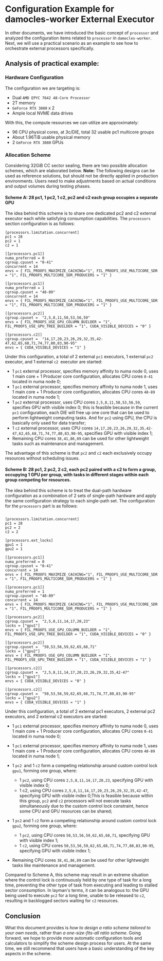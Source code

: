# Configuration Example for damocles-worker External Executor

In other documents, we have introduced the basic concept of `processor` and analyzed the configuration items related to `processor` in `damocles-worker`. Next, we will use a practical scenario as an example to see how to orchestrate external processors specifically.

## Analysis of practical example:

### Hardware Configuration
 The configuration we are targeting is:

- Dual `AMD EPYC 7642 48-Core Processor`
- 2T memory
- `GeForce RTX 3080` x 2
- Ample local NVME data drives

With this, the compute resources we can utilize are approximately:

- 96 CPU physical cores, at 3c/DIE, total 32 usable pc1 multicore groups
- About 1.96TiB usable physical memory
- 2 `GeForce RTX 3080` GPUs

### Allocation Scheme
 Considering 32GiB CC sector sealing, there are two possible allocation schemes, which are elaborated below. **Note:** The following designs can be used as reference solutions, but should not be directly applied in production environments. Users need to make adjustments based on actual conditions and output volumes during testing phases.

#### Scheme A: 28 pc1, 1 pc2, 1 c2, pc2 and c2 each group occupies a separate GPU
 The idea behind this scheme is to share one dedicated pc2 and c2 external executor each while satisfying consumption capabilities. The `processors` section configuration is as follows:



```
[processors.limitation.concurrent]
pc1 = 28
pc2 = 1
c2 = 1

[[processors.pc1]]
numa_preferred = 0
cgroup.cpuset = "0-41"
concurrent = 14
envs = { FIL_PROOFS_MAXIMIZE_CACHING="1", FIL_PROOFS_USE_MULTICORE_SDR = "1", FIL_PROOFS_MULTICORE_SDR_PRODUCERS = "1" }

[[processors.pc1]]
numa_preferred = 1
cgroup.cpuset = "48-89"
concurrent = 14
envs = { FIL_PROOFS_MAXIMIZE_CACHING="1", FIL_PROOFS_USE_MULTICORE_SDR = "1", FIL_PROOFS_MULTICORE_SDR_PRODUCERS = "1" }

[[processors.pc2]]
cgroup.cpuset =  "2,5,8,11,50,53,56,59"
envs = { FIL_PROOFS_USE_GPU_COLUMN_BUILDER = "1", FIL_PROOFS_USE_GPU_TREE_BUILDER = "1", CUDA_VISIBLE_DEVICES = "0" }

[[processors.c2]]
cgroup.cpuset =  "14,17,20,23,26,29,32,35,42-47,62,65,68,71,74,77,80,83,90-95"
envs = { CUDA_VISIBLE_DEVICES = "1" }
```

Under this configuration, a total of 2 external `pc1` executors, 1 external `pc2` executor, and 1 external `c2 `executor are started:

- 1 `pc1` external processor, specifies memory affinity to numa node 0, uses 1 main core + 1 Producer core configuration, allocates CPU cores `0-41` located in numa node 0;
- 1 `pc1` external processor, specifies memory affinity to numa node 1, uses 1 main core + 1 Producer core configuration, allocates CPU cores `48-89` located in numa node 1;
- 1 `pc2` external processor, uses CPU cores `2,5,8,11,50,53,56,59`, specifies GPU with visible index 0; this is feasible because in the current `pc1` configuration, each DIE will free up one core that can be used to perform lightweight computing tasks. And for `pc2` using GPU, the CPU is basically only used for data transfer;
- 1 `c2` external processor, uses CPU cores `14,17,20,23,26,29,32,35,42-47,62,65,68,71,74,77,80,83,90-95`, specifies GPU with visible index 1;
- Remaining CPU cores `38,41,86,89` can be used for other lightweight tasks such as maintenance and management.

The advantage of this scheme is that `pc2` and `c2` each exclusively occupy resources without scheduling issues.

#### Scheme B: 28 pc1, 2 pc2, 2 c2, each pc2 paired with a c2 to form a group, occupying 1 GPU per group, with tasks in different stages within each group competing for resources.

The idea behind this scheme is to treat the dual-path hardware configuration as a combination of 2 sets of single-path hardware and apply the same configuration strategy to each single-path set. The configuration for the `processors` part is as follows:


```

[processors.limitation.concurrent]
pc1 = 28
pc2 = 2
c2 = 2

[processors.ext_locks]
gpu1 = 1
gpu2 = 1

[[processors.pc1]]
numa_preferred = 0
cgroup.cpuset = "0-41"
concurrent = 14
envs = { FIL_PROOFS_MAXIMIZE_CACHING="1", FIL_PROOFS_USE_MULTICORE_SDR = "1", FIL_PROOFS_MULTICORE_SDR_PRODUCERS = "1" }

[[processors.pc1]]
numa_preferred = 1
cgroup.cpuset = "48-89"
concurrent = 14
envs = { FIL_PROOFS_MAXIMIZE_CACHING="1", FIL_PROOFS_USE_MULTICORE_SDR = "1", FIL_PROOFS_MULTICORE_SDR_PRODUCERS = "1" }

[[processors.pc2]]
cgroup.cpuset =  "2,5,8,11,14,17,20,23"
locks = ["gpu1"]
envs = { FIL_PROOFS_USE_GPU_COLUMN_BUILDER = "1", FIL_PROOFS_USE_GPU_TREE_BUILDER = "1", CUDA_VISIBLE_DEVICES = "0" }

[[processors.pc2]]
cgroup.cpuset =  "50,53,56,59,62,65,68,71"
locks = ["gpu2"]
envs = { FIL_PROOFS_USE_GPU_COLUMN_BUILDER = "1", FIL_PROOFS_USE_GPU_TREE_BUILDER = "1", CUDA_VISIBLE_DEVICES = "1" }

[[processors.c2]]
cgroup.cpuset =  "2,5,8,11,14,17,20,23,26,29,32,35,42-47"
locks = ["gpu1"]
envs = { CUDA_VISIBLE_DEVICES = "0" }

[[processors.c2]]
cgroup.cpuset =  "50,53,56,59,62,65,68,71,74,77,80,83,90-95"
locks = ["gpu2"]
envs = { CUDA_VISIBLE_DEVICES = "1" }
```

Under this configuration, a total of 2 external pc1 executors, 2 external pc2 executors, and 2 external c2 executors are started:

- 1 `pc1` external processor, specifies memory affinity to numa node 0, uses 1 main core + 1 Producer core configuration, allocates CPU cores `0-41` located in numa node 0;
- 1 `pc1` external processor, specifies memory affinity to numa node 1, uses 1 main core + 1 Producer core configuration, allocates CPU cores `48-89` located in numa node 1;
- 1 `pc2 `and 1 `c2` form a competing relationship around custom control lock `gpu1`, forming one group, where:
  - 1 `pc2`, using CPU cores `2,5,8,11,14,17,20,23`, specifying GPU with visible index 0;
  - 1 c2, using CPU cores `2,5,8,11,14,17,20,23,26,29,32,35,42-47`, specifying GPU with visible index 0;This is feasible because within this group, `pc2` and `c2` processors will not execute tasks simultaneously due to the custom control lock constraint, hence some CPU and GPU resources can be shared;

- 1 `pc2` and 1 `c2` form a competing relationship around custom control lock `gpu2`, forming one group, where:
  - 1 `pc2`, using CPU cores `50,53,56,59,62,65,68,71`, specifying GPU with visible index 1;
  - 1 `c2`, using CPU cores `50,53,56,59,62,65,68,71,74,77,80,83,90-95`, specifying GPU with visible index 1;

- Remaining CPU cores `38,41,86,89` can be used for other lightweight tasks like maintenance and management.

Compared to Scheme A, this scheme may result in an extreme situation where the control lock is continuously held by one type of task for a long time, preventing the other type of task from executing and leading to stalled sector consumption. In layman's terms, it can be analogous to: the GPU being used to execute `pc2` for a long time, unable to be released to `c2`, resulting in backlogged sectors waiting for `c2` resources.

## Conclusion

What this document provides is *how to design a ratio scheme tailored to your own needs*, rather than *a one-size-fits-all ratio scheme*. Going forward, we hope to provide more automatic configuration tools and calculators to simplify the scheme design process for users. At the same time, we still recommend that users have a basic understanding of the key aspects in the scheme.
